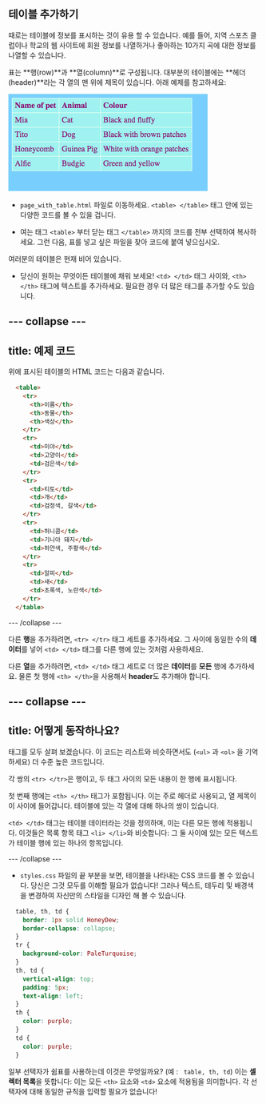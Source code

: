 ## 테이블 추가하기

때로는 테이블에 정보를 표시하는 것이 유용 할 수 있습니다. 예를 들어, 지역 스포츠 클럽이나 학교의 웹 사이트에 회원 정보를 나열하거나 좋아하는 10가지 곡에 대한 정보를 나열할 수 있습니다.

표는 **행(row)**과 **열(column)**로 구성됩니다. 대부분의 테이블에는 **헤더(header)**라는 각 열의 맨 위에 제목이 있습니다. 아래 예제를 참고하세요:

![표의 정보 예](images/egTableResult.png)

- `page_with_table.html` 파일로 이동하세요. `<table> </table>` 태그 안에 있는 다양한 코드를 볼 수 있을 겁니다.

- 여는 태그 `<table>` 부터 닫는 태그 `</table>` 까지의 코드를 전부 선택하여 복사하세요. 그런 다음, 표를 넣고 싶은 파일을 찾아 코드에 붙여 넣으십시오.

여러분의 테이블은 현재 비어 있습니다.

- 당신이 원하는 무엇이든 테이블에 채워 보세요! `<td> </td>` 태그 사이와, `<th> </th>` 태그에 텍스트를 추가하세요. 필요한 경우 더 많은 태그를 추가할 수도 있습니다.

## \--- collapse \---

## title: 예제 코드

위에 표시된 테이블의 HTML 코드는 다음과 같습니다.

```html
  <table>
    <tr>
      <th>이름</th>
      <th>동물</th>
      <th>색상</th>
    </tr>
    <tr>
      <td>미야</td>
      <td>고양이</td>
      <td>검은색</td>
    </tr>
    <tr>
      <td>티토</td>
      <td>개</td>
      <td>검정색, 갈색</td>
    </tr>
    <tr>
      <td>허니콤</td>
      <td>기니아 돼지</td>
      <td>하얀색, 주황색</td>
    </tr>
    <tr>
      <td>알피</td>
      <td>새</td>
      <td>초록색, 노란색</td>
    </tr>
  </table>
```

\--- /collapse \---

다른 **행**을 추가하려면, `<tr> </tr>` 태그 세트를 추가하세요. 그 사이에 동일한 수의 **데이터**를 넣어 `<td> </td>` 태그를 다른 행에 있는 것처럼 사용하세요.

다른 **열**을 추가하려면, `<td> </td>` 태그 세트로 더 많은 **데이터**를 **모든** 행에 추가하세요. 물론 첫 행에 `<th> </th>`을 사용해서 **header**도 추가해야 합니다. 

## \--- collapse \---

## title: 어떻게 동작하나요?

태그를 모두 살펴 보겠습니다. 이 코드는 리스트와 비슷하면서도 (`<ul>` 과 `<ol>` 을 기억하세요) 더 수준 높은 코드입니다.

각 쌍의 `<tr> </tr>`은 행이고, 두 태그 사이의 모든 내용이 한 행에 표시됩니다.

첫 번째 행에는 `<th> </th>` 태그가 포함됩니다. 이는 주로 헤더로 사용되고, 열 제목이 이 사이에 들어갑니다. 테이블에 있는 각 열에 대해 하나의 쌍이 있습니다.

`<td> </td>` 태그는 테이블 데이터라는 것을 정의하며, 이는 다른 모든 행에 적용됩니다. 이것들은 목록 항목 태그 `<li> </li>`와 비슷합니다: 그 둘 사이에 있는 모든 텍스트가 테이블 행에 있는 하나의 항목입니다.

\--- /collapse \---

- `styles.css` 파일의 끝 부분을 보면, 테이블을 나타내는 CSS 코드를 볼 수 있습니다. 당신은 그것 모두를 이해할 필요가 없습니다! 그러나 텍스트, 테두리 및 배경색을 변경하여 자신만의 스타일을 디자인 해 볼 수 있습니다.

```css
  table, th, td {
    border: 1px solid HoneyDew;
    border-collapse: collapse;
  }
  tr {
    background-color: PaleTurquoise;
  }
  th, td {
    vertical-align: top;
    padding: 5px;
    text-align: left;
  }
  th {
    color: purple;
  }
  td {
    color: purple;
  }
```

일부 선택자가 쉼표를 사용하는데 이것은 무엇일까요? (예 : ` table, th, td`) 이는 **셀렉터 목록**을 뜻합니다: 이는 모든 `<th>` 요소와 `<td>` 요소에 적용됨을 의미합니다. 각 선택자에 대해 동일한 규칙을 입력할 필요가 없습니다!